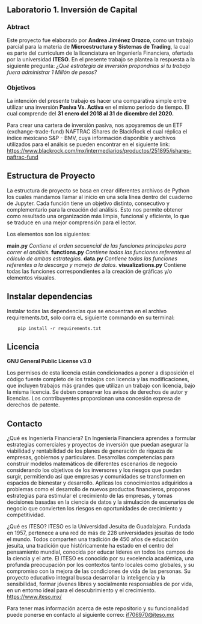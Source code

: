 ## Laboratorio 1. Inversión de Capital

### Abtract

Este proyecto fue elaborado por **Andrea Jiménez Orozco**, como un trabajo parcial para la materia de **Microestructura y Sistemas de Trading**, la cual es parte del curriculum de la licenciatura en Ingeniería Financiera, ofertada por la universidad **ITESO**. En el presente trabajo se plantea la respuesta a la siguiente pregunta: *¿Qué estrategia de inversión propondrías si tu trabajo fuera administrar 1 Millón de pesos?*

### Objetivos

La intención del presente trabajo es hacer una comparativa simple entre utilizar una inversión **Pasiva Vs. Activa** en el mismo periodo de tiempo. El cual comprende del **31 enero del 2018 al 31 de dicembre del 2020.**

Para crear una cartera de inversión pasiva, nos apoyaremos de un ETF (exchange-trade-fund) NAFTRAC iShares de BlackRock el cual réplica el índice mexicano S&P - BMV, cuya información disponible y archivos utilizados para el análsis se pueden encontrar en el siguiente link: https://www.blackrock.com/mx/intermediarios/productos/251895/ishares-naftrac-fund


## Estructura de Proyecto

La estructura de proyecto se basa en crear diferentes archivos de Python los cuales mandamos llamar al inicio en una sola línea dentro del cuaderno de Jupyter. Cada función tiene un objetivo distinto, consecutivo y complementario para la creación del análisis. Esto nos permite obtener como resultado una organización más limpia, funcional y eficiente, lo que se traduce en una mejor comprensión para el lector.

Los elementos son los siguientes:

**main.py**
  *Contiene el orden secuencial de las funciones principales para correr el análisis.*
**functions.py**
  *Contiene todas las funciones referentes al cálculo de ambas estrategias.*
**data.py**
  *Contiene todas las funciones referentes a la descarga y manejo de datos.*
**visualizations.py**
  Contiene todas las funciones correspondientes a la creación de gráficas y/o elementos visuales. 

## Instalar dependencias

Instalar todas las dependencias que se encuentran en el archivo requirements.txt, solo corra eL siguiente commando en su terminal:

        pip install -r requirements.txt
        
## Licencia
**GNU General Public License v3.0**

Los permisos de esta licencia están condicionados a poner a disposición el código fuente completo de los trabajos con licencia y las modificaciones, que incluyen trabajos más grandes que utilizan un trabajo con licencia, bajo la misma licencia. Se deben conservar los avisos de derechos de autor y licencias. Los contribuyentes proporcionan una concesión expresa de derechos de patente.

## Contacto

¿Qué es Ingeniería Financiera? En Ingeniería Financiera aprendes a formular estrategias comerciales y proyectos de inversión que puedan asegurar la viabilidad y rentabilidad de los planes de generación de riqueza de empresas, gobiernos y particulares. Desarrollas competencias para construir modelos matemáticos de diferentes escenarios de negocio considerando los objetivos de los inversores y los riesgos que puedan surgir, permitiendo así que empresas y comunidades se transformen en espacios de bienestar y desarrollo. Aplicas los conocimientos adquiridos a problemas como el desarrollo de nuevos productos financieros, propones estrategias para estimular el crecimiento de las empresas, y tomas decisiones basadas en la ciencia de datos y la simulación de escenarios de negocio que convierten los riesgos en oportunidades de crecimiento y competitividad.

¿Qué es ITESO? ITESO es la Universidad Jesuita de Guadalajara. Fundada en 1957, pertenece a una red de más de 228 universidades jesuitas de todo el mundo. Todos comparten una tradición de 450 años de educación jesuita, una tradición que históricamente ha estado en el centro del pensamiento mundial, conocida por educar líderes en todos los campos de la ciencia y el arte. El ITESO es conocido por su excelencia académica, una profunda preocupación por los contextos tanto locales como globales, y su compromiso con la mejora de las condiciones de vida de las personas. Su proyecto educativo integral busca desarrollar la inteligencia y la sensibilidad, formar jóvenes libres y socialmente responsables de por vida, en un entorno ideal para el descubrimiento y el crecimiento. https://www.iteso.mx/

Para tener mas información acerca de este repositorio y su funcionalidad puede ponerse en contacto al siguiente correo: if706970@iteso.mx
